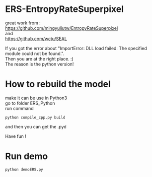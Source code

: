 # ERS-EntropyRateSuperpixel
great work from :  
https://github.com/mingyuliutw/EntropyRateSuperpixel  
and  
https://github.com/wctu/SEAL  

If you got the error about "ImportError: DLL load failed: The specified module could not be found.".  
Then you are at the right place. :)  
The reason is the python version!    
# How to rebuild the model  
make it can be use in Python3  
go to folder ERS_Python  
run command

    python compile_cpp.py build  

and then you can get the .pyd   

Have fun !  

# Run demo 
    python demoERS.py  

